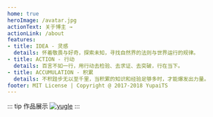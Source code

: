 ```yaml
---
home: true
heroImage: /avatar.jpg
actionText: 关于博主 →
actionLink: /about
features:
- title: IDEA - 灵感
  details: 怀着敬畏与好奇，探索未知，寻找自然界的法则与世界运行的规律。
- title: ACTION - 行动
  details: 百言不如一行，用行动去检验、去求证、去突破，行在当下。
- title: ACCUMULATION - 积累
  details: 不积跬步无以至千里，当积累的知识和经验足够多时，才能爆发出力量。
footer: MIT License | Copyright @ 2017-2018 YupaiTS
---
```


::: tip 作品展示
[![yugle](/logos/yugle.ico)](https://yugle.yupaits.com/)
:::